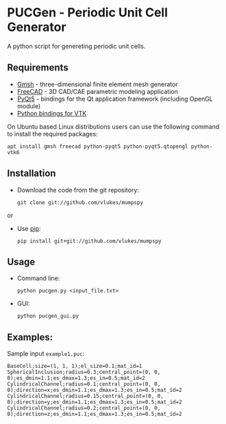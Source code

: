 PUCGen - Periodic Unit Cell Generator
=====================================

A python script for genereting periodic unit cells.

Requirements
------------

* [Gmsh](http://gmsh.info/) - three-dimensional finite element mesh generator
* [FreeCAD](https://www.freecadweb.org) - 3D CAD/CAE parametric modeling application
* [PyQt5](https://riverbankcomputing.com/software/pyqt/intro) - bindings for the Qt application framework (including OpenGL module)
* [Python bindings for VTK](https://vtk.org/download)

On Ubuntu based Linux distributions users can use the following command to install the required packages:

    apt install gmsh freecad python-pyqt5 python-pyqt5.qtopengl python-vtk6

Installation
------------

* Download the code from the git repository:

      git clone git://github.com/vlukes/mumpspy

or

* Use [pip](https://pypi.org/project/pip/):

      pip install git+git://github.com/vlukes/mumpspy

Usage
-----

* Command line:

      python pucgen.py <input_file.txt>

* GUI:

      python pucgen_gui.py

Examples:
---------

Sample input `example1.puc`:
```
BaseCell;size=(1, 1, 1);el_size=0.1;mat_id=1
SphericalInclusion;radius=0.3;central_point=(0, 0, 0);es_dmin=1.1;es_dmax=1.3;es_in=0.5;mat_id=2
CylindricalChannel;radius=0.1;central_point=(0, 0, 0);direction=x;es_dmin=1.1;es_dmax=1.3;es_in=0.5;mat_id=2
CylindricalChannel;radius=0.15;central_point=(0, 0, 0);direction=y;es_dmin=1.1;es_dmax=1.3;es_in=0.5;mat_id=2
CylindricalChannel;radius=0.2;central_point=(0, 0, 0);direction=z;es_dmin=1.1;es_dmax=1.3;es_in=0.5;mat_id=2
```
